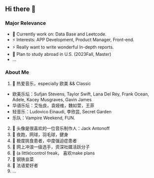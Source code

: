 ## Hi there 👋
### Major Relevance
- 🌱 Currently work on: Data Base and Leetcode.
- ⚡ Interests: APP Development, Product Manager, Front-end.
- ⚡ Really want to write wonderful In-depth reports.
- 🤔 Plan to study abroad in U.S. (2023Fall, Master)
- ...

### About Me
1. 🔭 热爱音乐，especially 欧美 && Classic
- 欧美乐坛：Sufjan Stevens, Taylor Swift, Lana Del Rey, Frank Ocean, Adele, Kacey Musgraves, Gavin James
- 华语乐坛：艾怡良，袁娅维，魏如萱，王菲
- 轻音乐：Ludovico Einaudi, 李欣芸, Secret Garden
- 乐队：Vampire Weekend, FUN.
2. 🔭 头像是很喜欢的一位音乐制作人：Jack Antonoff
3. 🔭 夜跑，网球，羽毛球，健身
4. 🔭 极度挑食患者，中度强迫症患者
5. 🔭 网上冲浪一级选手，资深社媒活跃分子
6. 🔭 (a little)control freak， 喜欢make plans
7. 🔭 钢铁韭菜
8. 🔭 法语爱好者
9. ...

<!--
Here are some ideas to get you started:
- 🔭 I’m currently working on ...
- 🌱 I’m currently learning IOS Development, Deep Learning, Data Base.
- 👯 I’m looking to collaborate on 
- 🤔 I’m looking for help with ...
- 💬 Ask me about ...
- 📫 How to reach me: ...
- 😄 Pronouns: ...
- ⚡ Fun fact: ...
-->
